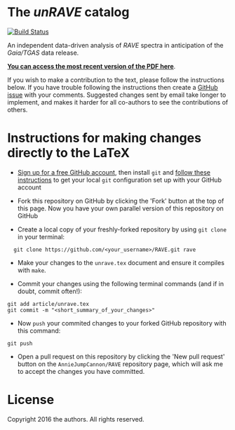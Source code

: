 The *unRAVE* catalog
==================

[![Build Status](https://travis-ci.org/AnnieJumpCannon/RAVE.svg?branch=master)](https://travis-ci.org/AnnieJumpCannon/RAVE)

An independent data-driven analysis of *RAVE* spectra in anticipation of the *Gaia/TGAS* data release. 


**[You can access the most recent version of the PDF here](https://github.com/AnnieJumpCannon/RAVE/raw/master-pdf/article/unrave.pdf)**.

If you wish to make a contribution to the text, please follow the instructions below. If you have trouble following the instructions then create a [GitHub issue](https://github.com/AnnieJumpCannon/RAVE/issues/new) with your comments. Suggested changes sent by email take longer to implement, and makes it harder for all co-authors to see the contributions of others.


Instructions for making changes directly to the LaTeX
=====================================================

- [Sign up for a free GitHub account](https://github.com/join), then install `git` and [follow these instructions](https://help.github.com/articles/set-up-git/) to get your local `git` configuration set up with your GitHub account 

- Fork this repository on GitHub by clicking the 'Fork' button at the top of this page. Now you have your own parallel version of this repository on GitHub

- Create a local copy of your freshly-forked repository by using `git clone` in your terminal:

````
  git clone https://github.com/<your_username>/RAVE.git rave
````

- Make your changes to the `unrave.tex` document and ensure it compiles with `make`.

- Commit your changes using the following terminal commands (and if in doubt, commit often!):

````
git add article/unrave.tex
git commit -m "<short_summary_of_your_changes>"
````

- Now `push` your commited changes to your forked GitHub repository with this command:

````
git push
````

- Open a pull request on this repository by clicking the 'New pull request' button on the `AnnieJumpCannon/RAVE` repository page, which will ask me to accept the changes you have committed.


License
======= 
Copyright 2016 the authors. All rights reserved.
